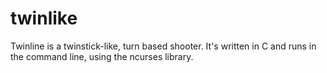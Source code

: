 # twinlike

Twinline is a twinstick-like, turn based shooter. It's written in C and runs in the command line, using the ncurses library.
